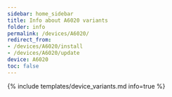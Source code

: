 ```yaml
---
sidebar: home_sidebar
title: Info about A6020 variants
folder: info
permalink: /devices/A6020/
redirect_from:
- /devices/A6020/install
- /devices/A6020/update
device: A6020
toc: false
---
```

{% include templates/device_variants.md info=true %}
